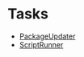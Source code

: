 # Tasks

- [PackageUpdater](docs/tasks/PackageUpdater.md)
- [ScriptRunner](docs/tasks/ScriptRunner.md)
